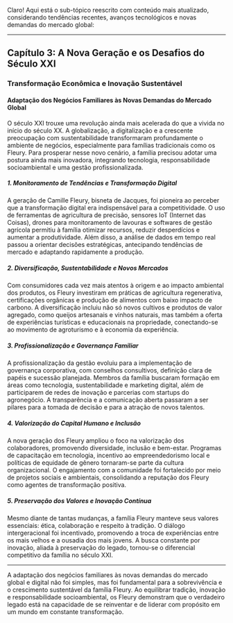 Claro! Aqui está o sub-tópico reescrito com conteúdo mais atualizado, considerando tendências recentes, avanços tecnológicos e novas demandas do mercado global:

---

## Capítulo 3: A Nova Geração e os Desafios do Século XXI

### Transformação Econômica e Inovação Sustentável

#### Adaptação dos Negócios Familiares às Novas Demandas do Mercado Global

O século XXI trouxe uma revolução ainda mais acelerada do que a vivida no início do século XX. A globalização, a digitalização e a crescente preocupação com sustentabilidade transformaram profundamente o ambiente de negócios, especialmente para famílias tradicionais como os Fleury. Para prosperar nesse novo cenário, a família precisou adotar uma postura ainda mais inovadora, integrando tecnologia, responsabilidade socioambiental e uma gestão profissionalizada.

##### 1. Monitoramento de Tendências e Transformação Digital

A geração de Camille Fleury, bisneta de Jacques, foi pioneira ao perceber que a transformação digital era indispensável para a competitividade. O uso de ferramentas de agricultura de precisão, sensores IoT (Internet das Coisas), drones para monitoramento de lavouras e softwares de gestão agrícola permitiu à família otimizar recursos, reduzir desperdícios e aumentar a produtividade. Além disso, a análise de dados em tempo real passou a orientar decisões estratégicas, antecipando tendências de mercado e adaptando rapidamente a produção.

##### 2. Diversificação, Sustentabilidade e Novos Mercados

Com consumidores cada vez mais atentos à origem e ao impacto ambiental dos produtos, os Fleury investiram em práticas de agricultura regenerativa, certificações orgânicas e produção de alimentos com baixo impacto de carbono. A diversificação incluiu não só novos cultivos e produtos de valor agregado, como queijos artesanais e vinhos naturais, mas também a oferta de experiências turísticas e educacionais na propriedade, conectando-se ao movimento de agroturismo e à economia da experiência.

##### 3. Profissionalização e Governança Familiar

A profissionalização da gestão evoluiu para a implementação de governança corporativa, com conselhos consultivos, definição clara de papéis e sucessão planejada. Membros da família buscaram formação em áreas como tecnologia, sustentabilidade e marketing digital, além de participarem de redes de inovação e parcerias com startups do agronegócio. A transparência e a comunicação aberta passaram a ser pilares para a tomada de decisão e para a atração de novos talentos.

##### 4. Valorização do Capital Humano e Inclusão

A nova geração dos Fleury ampliou o foco na valorização dos colaboradores, promovendo diversidade, inclusão e bem-estar. Programas de capacitação em tecnologia, incentivo ao empreendedorismo local e políticas de equidade de gênero tornaram-se parte da cultura organizacional. O engajamento com a comunidade foi fortalecido por meio de projetos sociais e ambientais, consolidando a reputação dos Fleury como agentes de transformação positiva.

##### 5. Preservação dos Valores e Inovação Contínua

Mesmo diante de tantas mudanças, a família Fleury manteve seus valores essenciais: ética, colaboração e respeito à tradição. O diálogo intergeracional foi incentivado, promovendo a troca de experiências entre os mais velhos e a ousadia dos mais jovens. A busca constante por inovação, aliada à preservação do legado, tornou-se o diferencial competitivo da família no século XXI.

---

A adaptação dos negócios familiares às novas demandas do mercado global e digital não foi simples, mas foi fundamental para a sobrevivência e o crescimento sustentável da família Fleury. Ao equilibrar tradição, inovação e responsabilidade socioambiental, os Fleury demonstram que o verdadeiro legado está na capacidade de se reinventar e de liderar com propósito em um mundo em constante transformação.